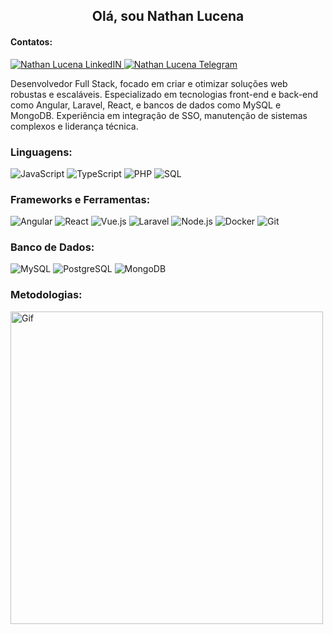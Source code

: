 <h2 align="center">Olá, sou Nathan Lucena</h2>
<h4 align="Left">Contatos:</h4>
<a href="https://www.linkedin.com/in/nathan-l-8981b5161/" 
    target="_blank" rel="noopener noreferrer">
  <img alt="Nathan Lucena LinkedIN" src="https://img.shields.io/badge/LinkedIn-0077B5?style=for-the-badge&logo=linkedin&logoColor=white" />
</a>
<a href="https://t.me/Natan89" 
 target="_blank" rel="noopener noreferrer">
<img alt="Nathan Lucena Telegram" src="https://img.shields.io/badge/Telegram-2CA5E0?style=for-the-badge&logo=telegram&logoColor=white" />
</a>

Desenvolvedor Full Stack, focado em criar e otimizar soluções web robustas e escaláveis. Especializado em tecnologias front-end e back-end como Angular, Laravel, React, e bancos de dados como MySQL e MongoDB. Experiência em integração de SSO, manutenção de sistemas complexos e liderança técnica.

<h3 align="Left">Linguagens:</h3>
<p>
  <a><img alt="JavaScript" src="https://img.shields.io/badge/JavaScript-F7DF1E?style=for-the-badge&logo=javascript&logoColor=black" /></a>
  <a><img alt="TypeScript" src="https://img.shields.io/badge/TypeScript-007ACC?style=for-the-badge&logo=typescript&logoColor=white" /></a>
  <a><img alt="PHP" src="https://img.shields.io/badge/PHP-777BB4?style=for-the-badge&logo=php&logoColor=white" /></a>
  <a><img alt="SQL" src="https://img.shields.io/badge/SQL-316192?style=for-the-badge&logo=postgresql&logoColor=white" /></a>
</p>
<h3 align="Left">Frameworks e Ferramentas:</h3>
<p>
  <a><img alt="Angular" src="https://img.shields.io/badge/Angular-DD0031?style=for-the-badge&logo=angular&logoColor=white" /></a>
  <a><img alt="React" src="https://img.shields.io/badge/React-20232A?style=for-the-badge&logo=react&logoColor=61DAFB" /></a>
  <a><img alt="Vue.js" src="https://img.shields.io/badge/Vue.js-4FC08D?style=for-the-badge&logo=vue-dot-js&logoColor=white" /></a>
  <a><img alt="Laravel" src="https://img.shields.io/badge/Laravel-FF2D20?style=for-the-badge&logo=laravel&logoColor=white" /></a>
  <a><img alt="Node.js" src="https://img.shields.io/badge/Node.js-43853D?style=for-the-badge&logo=node-dot-js&logoColor=white" /></a>
  <a><img alt="Docker" src="https://img.shields.io/badge/Docker-2496ED?style=for-the-badge&logo=docker&logoColor=white" /></a>
  <a><img alt="Git" src="https://img.shields.io/badge/Git-F05032?style=for-the-badge&logo=git&logoColor=white" /></a>
</p>
<h3 align="Left">Banco de Dados:</h3>
<p>
  <a><img alt="MySQL" src="https://img.shields.io/badge/MySQL-4479A1?style=for-the-badge&logo=mysql&logoColor=white" /></a>
  <a><img alt="PostgreSQL" src="https://img.shields.io/badge/PostgreSQL-316192?style=for-the-badge&logo=postgresql&logoColor=white" /></a>
  <a><img alt="MongoDB" src="https://img.shields.io/badge/MongoDB-47A248?style=for-the-badge&logo=mongodb&logoColor=white" /></a>
</p>
<h3 align="Left">Metodologias:</h3>
<img alt="Gif" width="500px" src="https://27a7x92iyp7i4yd8b4bgzvnb-wpengine.netdna-ssl.com/wp-content/uploads/2017/06/api.gif" />
